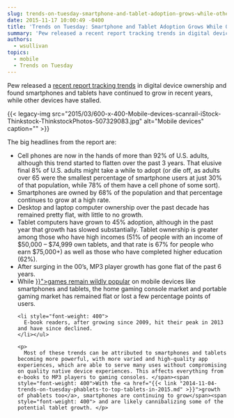 ```yaml
---
slug: trends-on-tuesday-smartphone-and-tablet-adoption-grows-while-other-digital-devices-slump
date: 2015-11-17 10:00:49 -0400
title: 'Trends on Tuesday: Smartphone and Tablet Adoption Grows While Other Digital Devices Slump'
summary: 'Pew released a recent report tracking trends in digital device ownership and found smartphones and tablets have continued to grow in recent years, while other devices have stalled. The big headlines from the report are: Cell phones are now in the hands of more than 92% of U.S. adults, although this trend started to flatten'
authors:
  - wsullivan
topics:
  - mobile
  - Trends on Tuesday
---
```


Pew released a [recent report tracking trends](http://www.pewinternet.org/2015/10/29/technology-device-ownership-2015/) in digital device ownership</span> <span style="font-weight: 400">and found smartphones and tablets have continued to grow in recent years, while other devices have stalled.</p> {{< legacy-img src="2015/03/600-x-400-Mobile-devices-scanrail-iStock-Thinkstock-ThinkstockPhotos-507329083.jpg" alt="Mobile devices" caption="" >}} 

<p>
  The big headlines from the report are:
</p>

<ul>
  <li style="font-weight: 400">
    Cell phones are now in the hands of more than 92% of U.S. adults, although this trend started to flatten over the past 3 years. That elusive final 8% of U.S. adults might take a while to adopt (or die off, as adults over 65 were the smallest percentage of smartphone users at just 30% of that population, while 78% of them have a cell phone of some sort).
  </li>
  <li style="font-weight: 400">
    Smartphones are owned by 68% of the population and that percentage continues to grow at a high rate.
  </li>
  <li style="font-weight: 400">
    Desktop and laptop computer ownership over the past decade has remained pretty flat, with little to no growth.
  </li>
  <li style="font-weight: 400">
    Tablet computers have grown to 45% adoption, although in the past year that growth has slowed substantially. Tablet ownership is greater among those who have high incomes (51% of people with an income of $50,000 &#8211; $74,999 own tablets, and that rate is 67% for people who earn $75,000+) as well as those who have completed higher education (62%).
  </li>
  <li style="font-weight: 400">
    After surging in the 00’s, MP3 player growth has gone flat of the past 6 years.
  </li>
  <li style="font-weight: 400">
    While </span><span style="font-weight: 400"><a href="{{< link "2015-09-01-trends-on-tuesday-mobile-messaging-and-social-app-research-released.md" >}}">games remain wildly popular</a> on mobile devices like smartphones and tablets</span><span style="font-weight: 400">, the home gaming console market and portable gaming market has remained flat or lost a few percentage points of users. </li> 
    
    <li style="font-weight: 400">
      E-book readers, after growing since 2009, hit their peak in 2013 and have since declined.
    </li></ul> 
    
    <p>
      Most of these trends can be attributed to smartphones and tablets becoming more powerful, with more varied and high-quality app experiences, which are able to serve many uses without compromising on quality native device experiences. This affects everything from e-books to MP3 players to gaming consoles. </span><span style="font-weight: 400">With the <a href="{{< link "2014-11-04-trends-on-tuesday-phablets-to-top-tablets-in-2015.md" >}}">growth of phablets too</a>, smartphones are continuing to grow</span><span style="font-weight: 400"> and are likely cannibalizing some of the potential tablet growth. </p>